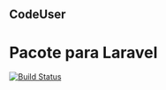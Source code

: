 ## CodeUser
# Pacote para Laravel

[![Build Status](https://travis-ci.org/schenato/code-user.svg?branch=master)](https://travis-ci.org/schenato/code-user)
